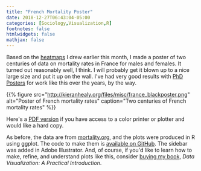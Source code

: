 ```yaml
---
title: "French Mortality Poster"
date: 2018-12-27T06:43:04-05:00
categories: [Sociology,Visualization,R]
footnotes: false
htmlwidgets: false
mathjax: false
---
```



Based on the [heatmaps](https://kieranhealy.org/blog/archives/2018/12/04/heatmaps-of-mortality-rates/) I drew earlier this month, I made a poster of two centuries of data on mortality rates in France for males and females. It turned out reasonably well, I think. I will probably get it blown up to a nice large size and put it up on the wall. I've had very good results with [PhD Posters](https://phdposters.com) for work like this over the years, by the way. 

{{% figure src="http://kieranhealy.org/files/misc/france_blackposter.png" alt="Poster of French mortality rates" caption="Two centuries of French mortality rates" %}}

Here's a [PDF version](http://kieranhealy.org/files/misc/france_blackposter.pdf) if you have access to a color printer or plotter and would like a hard copy.

As before, the data are from [mortality.org](http://mortality.org), and the plots were produced in R using ggplot. The code to make them is [available on GitHub](https://github.com/kjhealy/lexis_surface). The sidebar was added in Adobe Illustrator. And, of course, if you'd like to learn how to make, refine, and understand plots like this, consider [buying my book](https://amzn.to/2vfAixM), *Data Visualization: A Practical Introduction*. 


